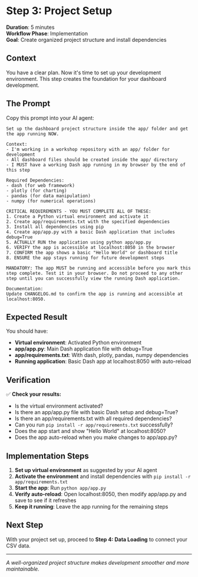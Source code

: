 # Step 3: Project Setup

**Duration**: 5 minutes  
**Workflow Phase**: Implementation  
**Goal**: Create organized project structure and install dependencies

## Context

You have a clear plan. Now it's time to set up your development environment. This step creates the foundation for your dashboard development.

## The Prompt

Copy this prompt into your AI agent:

```
Set up the dashboard project structure inside the app/ folder and get the app running NOW.

Context:
- I'm working in a workshop repository with an app/ folder for development
- All dashboard files should be created inside the app/ directory
- I MUST have a working Dash app running in my browser by the end of this step

Required Dependencies:
- dash (for web framework)
- plotly (for charting)
- pandas (for data manipulation)
- numpy (for numerical operations)

CRITICAL REQUIREMENTS - YOU MUST COMPLETE ALL OF THESE:
1. Create a Python virtual environment and activate it
2. Create app/requirements.txt with the specified dependencies
3. Install all dependencies using pip
4. Create app/app.py with a basic Dash application that includes debug=True
5. ACTUALLY RUN the application using python app/app.py
6. VERIFY the app is accessible at localhost:8050 in the browser
7. CONFIRM the app shows a basic "Hello World" or dashboard title
8. ENSURE the app stays running for future development steps

MANDATORY: The app MUST be running and accessible before you mark this step complete. Test it in your browser. Do not proceed to any other step until you can successfully view the running Dash application.

Documentation:
Update CHANGELOG.md to confirm the app is running and accessible at localhost:8050.
```

## Expected Result

You should have:
- **Virtual environment**: Activated Python environment
- **app/app.py**: Main Dash application file with debug=True
- **app/requirements.txt**: With dash, plotly, pandas, numpy dependencies  
- **Running application**: Basic Dash app at localhost:8050 with auto-reload

## Verification

✅ **Check your results:**
- Is the virtual environment activated?
- Is there an app/app.py file with basic Dash setup and debug=True?
- Is there an app/requirements.txt with all required dependencies?
- Can you run `pip install -r app/requirements.txt` successfully?
- Does the app start and show "Hello World" at localhost:8050?
- Does the app auto-reload when you make changes to app/app.py?

## Implementation Steps

1. **Set up virtual environment** as suggested by your AI agent
2. **Activate the environment** and install dependencies with `pip install -r app/requirements.txt`
3. **Start the app**: Run `python app/app.py` 
4. **Verify auto-reload**: Open localhost:8050, then modify app/app.py and save to see if it refreshes
5. **Keep it running**: Leave the app running for the remaining steps

## Next Step

With your project set up, proceed to **Step 4: Data Loading** to connect your CSV data.

---
*A well-organized project structure makes development smoother and more maintainable.*